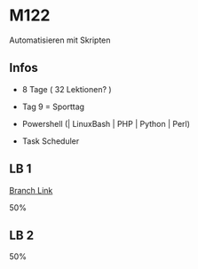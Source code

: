 # M122
Automatisieren mit Skripten

## Infos

 - 8 Tage ( 32 Lektionen? )
 - Tag 9 = Sporttag

 - Powershell (| LinuxBash | PHP | Python | Perl)
 - Task Scheduler


## LB 1 
[Branch Link](https://github.com/Globidolf/M122/tree/LB1)

50%

## LB 2
50%

